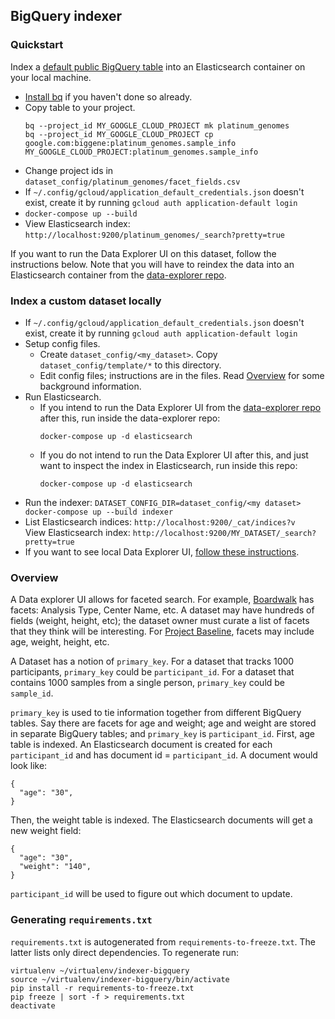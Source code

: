 ## BigQuery indexer

### Quickstart

Index a [default public BigQuery table](https://bigquery.cloud.google.com/table/google.com:biggene:platinum_genomes.sample_info)
into an Elasticsearch container on your local machine.

* [Install bq](https://cloud.google.com/bigquery/docs/bq-command-line-tool#installation)
if you haven't done so already.
* Copy table to your project.
  ```
  bq --project_id MY_GOOGLE_CLOUD_PROJECT mk platinum_genomes
  bq --project_id MY_GOOGLE_CLOUD_PROJECT cp google.com:biggene:platinum_genomes.sample_info  MY_GOOGLE_CLOUD_PROJECT:platinum_genomes.sample_info
  ```
* Change project ids in `dataset_config/platinum_genomes/facet_fields.csv`
* If `~/.config/gcloud/application_default_credentials.json` doesn't exist, create it by running `gcloud auth application-default login`
* `docker-compose up --build`
* View Elasticsearch index:
 `http://localhost:9200/platinum_genomes/_search?pretty=true`

If you want to run the Data Explorer UI on this dataset, follow the instructions
below. Note that you will have to reindex the data into an Elasticsearch
container from the [data-explorer repo](https://github.com/DataBiosphere/data-explorer/).

### Index a custom dataset locally

* If `~/.config/gcloud/application_default_credentials.json` doesn't exist, create it by running `gcloud auth application-default login`
* Setup config files.
  * Create `dataset_config/<my_dataset>`. Copy `dataset_config/template/*` to this directory.
  * Edit config files; instructions are in the files. Read
  [Overview](https://github.com/DataBiosphere/data-explorer-indexers/tree/master/bigquery#overview)
  for some background information.
* Run Elasticsearch.
  * If you intend to run the Data Explorer UI from the [data-explorer repo](https://github.com/DataBiosphere/data-explorer/)
    after this, run inside the data-explorer repo:
    ```
    docker-compose up -d elasticsearch
    ```
  * If you do not intend to run the Data Explorer UI after this, and just want
    to inspect the index in Elasticsearch, run inside this repo:
    ```
    docker-compose up -d elasticsearch
    ```
* Run the indexer:
`DATASET_CONFIG_DIR=dataset_config/<my dataset> docker-compose up --build indexer`
* List Elasticsearch indices: `http://localhost:9200/_cat/indices?v`  
  View Elasticsearch index: `http://localhost:9200/MY_DATASET/_search?pretty=true`
* If you want to see local Data Explorer UI, [follow these instructions](https://github.com/DataBiosphere/data-explorer/blob/5441559c57ab7a2e0813e8e4fe7e19a9394f1bdf/README.md#run-local-data-explorer-with-a-specific-dataset).

### Overview

A Data explorer UI allows for faceted search. For example,
[Boardwalk](https://ucsc-cgp.org/boardwalk) has facets: Analysis Type, Center
Name, etc. A dataset may have hundreds of fields (weight, height, etc); the
dataset owner must curate a list of facets that they think will be interesting.
For [Project Baseline](https://www.projectbaseline.com/), facets may include
age, weight, height, etc.

A Dataset has a notion of `primary_key`. For a dataset that tracks 1000
participants, `primary_key` could be `participant_id`. For a dataset that
contains 1000 samples from a single person, `primary_key` could be `sample_id`.

`primary_key` is used to tie information together from different BigQuery
tables. Say there are facets for age and weight; age and weight are
stored in separate BigQuery tables; and `primary_key` is `participant_id`.
First, age table is indexed. An Elasticsearch document is created for each
`participant_id` and has document id = `participant_id`. A document would look
like:

```
{
  "age": "30",
}
```

Then, the weight table is indexed. The Elasticsearch documents will get a new
weight field:

```
{
  "age": "30",
  "weight": "140",
}
```

`participant_id` will be used to figure out which document to update.

### Generating `requirements.txt`

`requirements.txt` is autogenerated from `requirements-to-freeze.txt`. The
latter lists only direct dependencies. To regenerate run:

```
virtualenv ~/virtualenv/indexer-bigquery
source ~/virtualenv/indexer-bigquery/bin/activate
pip install -r requirements-to-freeze.txt
pip freeze | sort -f > requirements.txt
deactivate
```
